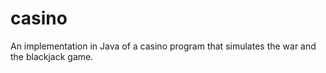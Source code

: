 # casino
An implementation in Java of a casino program that simulates the war and the blackjack game.
